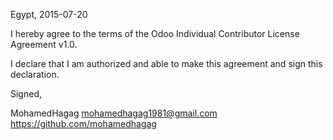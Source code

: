Egypt, 2015-07-20

I hereby agree to the terms of the Odoo Individual Contributor License
Agreement v1.0.

I declare that I am authorized and able to make this agreement and sign this
declaration.

Signed,

MohamedHagag mohamedhagag1981@gmail.com https://github.com/mohamedhagag

